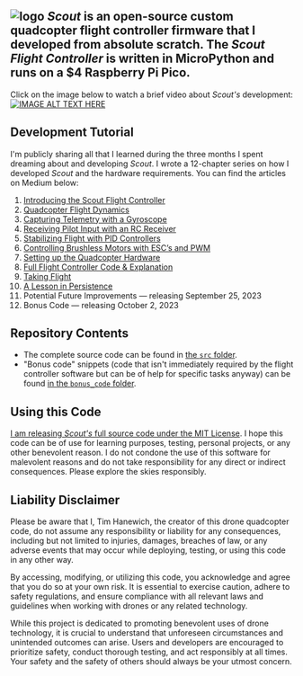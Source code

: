 ![logo](https://i.imgur.com/X2tfDfO.jpg)
*Scout* is an open-source custom quadcopter flight controller firmware that I developed from absolute scratch. The *Scout Flight Controller* is written in MicroPython and runs on a $4 Raspberry Pi Pico.
-----

Click on the image below to watch a brief video about *Scout's* development:
[![IMAGE ALT TEXT HERE](https://i.imgur.com/iNZ74vi.png)](https://www.youtube.com/watch?v=mbrcnaByMyo)

## Development Tutorial
I'm publicly sharing all that I learned during the three months I spent dreaming about and developing *Scout*. I wrote a 12-chapter series on how I developed *Scout* and the hardware requirements. You can find the articles on Medium below:
1. [Introducing the Scout Flight Controller](https://medium.com/@timhanewich/my-greatest-engineering-accomplishment-the-scout-flight-controller-d8937fb45b24)
2. [Quadcopter Flight Dynamics](https://timhanewich.medium.com/how-i-developed-the-scout-flight-controller-part-1-quadcopter-flight-dynamics-400af73d21db)
3. [Capturing Telemetry with a Gyroscope](https://timhanewich.medium.com/how-i-developed-the-scout-flight-controller-part-2-gyroscope-telemetry-91f40b76d0f9)
4. [Receiving Pilot Input with an RC Receiver](https://timhanewich.medium.com/how-i-developed-the-scout-flight-controller-part-3-receiving-control-inputs-via-an-rc-receiver-afb4fa5183f5)
5. [Stabilizing Flight with PID Controllers](https://timhanewich.medium.com/how-i-developed-the-scout-flight-controller-part-4-stabilizing-flight-with-pid-controllers-1e945577a9aa)
6. [Controlling Brushless Motors with ESC’s and PWM](https://timhanewich.medium.com/how-i-developed-the-scout-flight-controller-part-5-controlling-brushless-motors-with-escs-and-2529606bfdc5)
7. [Setting up the Quadcopter Hardware](https://timhanewich.medium.com/how-i-developed-the-scout-flight-controller-part-6-hardware-9f7e77acf874)
8. [Full Flight Controller Code & Explanation](https://timhanewich.medium.com/how-i-developed-the-scout-flight-controller-part-7-full-flight-controller-code-4269c83b3b48)
9. [Taking Flight](https://timhanewich.medium.com/how-i-developed-the-scout-flight-controller-part-8-taking-flight-c6e41d587d8a)
10. [A Lesson in Persistence](https://timhanewich.medium.com/how-i-developed-the-scout-flight-controller-part-9-a-lesson-in-persistence-b969ea330436)
11. Potential Future Improvements — releasing September 25, 2023
12. Bonus Code — releasing October 2, 2023

## Repository Contents
- The complete source code can be found in [the `src` folder](./src/).
- "Bonus code" snippets (code that isn't immediately required by the flight controller software but can be of help for specific tasks anyway) can be found [in the `bonus_code` folder](./bonus_code/).

## Using this Code
[I am releasing *Scout's* full source code under the MIT License](license.md). I hope this code can be of use for learning purposes, testing, personal projects, or any other benevolent reason. I do not condone the use of this software for malevolent reasons and do not take responsibility for any direct or indirect consequences. Please explore the skies responsibly.

## Liability Disclaimer
Please be aware that I, Tim Hanewich, the creator of this drone quadcopter code, do not assume any responsibility or liability for any consequences, including but not limited to injuries, damages, breaches of law, or any adverse events that may occur while deploying, testing, or using this code in any other way.

By accessing, modifying, or utilizing this code, you acknowledge and agree that you do so at your own risk. It is essential to exercise caution, adhere to safety regulations, and ensure compliance with all relevant laws and guidelines when working with drones or any related technology.

While this project is dedicated to promoting benevolent uses of drone technology, it is crucial to understand that unforeseen circumstances and unintended outcomes can arise. Users and developers are encouraged to prioritize safety, conduct thorough testing, and act responsibly at all times. Your safety and the safety of others should always be your utmost concern.
